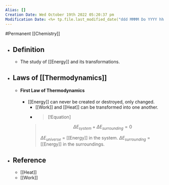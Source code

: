 ```yaml
---
Alias: []
Creation Date: Wed October 19th 2022 05:20:37 pm 
Modification Date: <%+ tp.file.last_modified_date("ddd MMMM Do YYYY hh:mm:ss a") %>
---
```

#Permanent [[Chemistry]]

- ## Definition
	- The study of [[Energy]] and its transformations.
- ## Laws of [[Thermodynamics]]
	- #### First Law of Thermodynamics
		- [[Energy]] can never be created or destroyed, only changed.
			- [[Work]] and [[Heat]] can be transformed into one another.
			- > [!Equation]
			> $$\Delta E_{system}+\Delta E_{surrounding}=0$$
			> 
			> $\Delta E_{universe}$ = [[Energy]] in the system.
			> $\Delta E_{surrounding}$ = [[Energy]] in the surroundings.
			> 
			> 
- ## Reference
	- [[Heat]]
	- [[Work]]
